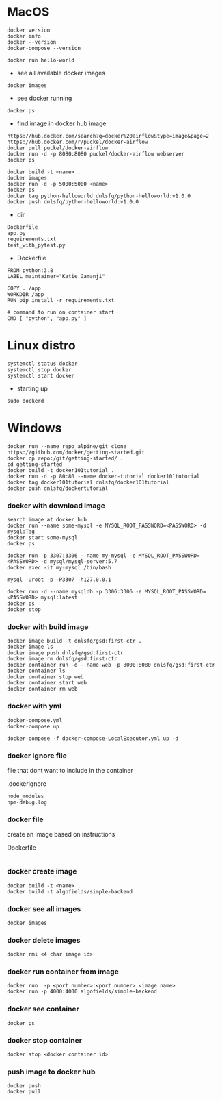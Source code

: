 # MacOS

```
docker version
docker info
docker --version
docker-compose --version
```

```
docker run hello-world
```

* see all available docker images
```
docker images
```

* see docker running
```
docker ps
```

* find image in docker hub image
```
https://hub.docker.com/search?q=docker%20airflow&type=image&page=2
https://hub.docker.com/r/puckel/docker-airflow
docker pull puckel/docker-airflow
docker run -d -p 8080:8080 puckel/docker-airflow webserver
docker ps
```

```
docker build -t <name> .
docker images
docker run -d -p 5000:5000 <name>
docker ps
docker tag python-helloworld dnlsfq/python-helloworld:v1.0.0
docker push dnlsfq/python-helloworld:v1.0.0
```

* dir
```
Dockerfile
app.py
requirements.txt
test_with_pytest.py
```

* Dockerfile
```
FROM python:3.8
LABEL maintainer="Katie Gamanji"

COPY . /app
WORKDIR /app
RUN pip install -r requirements.txt

# command to run on container start
CMD [ "python", "app.py" ]
```

# Linux distro

```
systemctl status docker
systemctl stop docker
systemctl start docker
```

* starting up
```
sudo dockerd
```

# Windows

```
docker run --name repo alpine/git clone https://github.com/docker/getting-started.git
docker cp repo:/git/getting-started/ .
cd getting-started
docker build -t docker101tutorial .
docker run -d -p 80:80 --name docker-tutorial docker101tutorial
docker tag docker101tutorial dnlsfq/docker101tutorial
docker push dnlsfq/dockertutorial
```

### docker with download image 
```
search image at docker hub
docker run --name some-mysql -e MYSQL_ROOT_PASSWORD=<PASSWORD> -d mysql:Tag
docker start some-mysql
docker ps
```

```
docker run -p 3307:3306 --name my-mysql -e MYSQL_ROOT_PASSWORD=<PASSWORD> -d mysql/mysql-server:5.7
docker exec -it my-mysql /bin/bash

mysql -uroot -p -P3307 -h127.0.0.1
```

```
docker run -d --name mysqldb -p 3306:3306 -e MYSQL_ROOT_PASSWORD=<PASSWORD> mysql:latest
docker ps
docker stop
```

### docker with build image
```
docker image build -t dnlsfq/gsd:first-ctr . 
docker image ls
docker image push dnlsfq/gsd:first-ctr
docker image rm dnlsfq/gsd:first-ctr
docker container run -d --name web -p 8000:8080 dnlsfq/gsd:first-ctr
docker container ls
docker container stop web
docker container start web
docker container rm web
```

### docker with yml

```
docker-compose.yml
docker-compose up
```

```
docker-compose -f docker-compose-LocalExecutor.yml up -d
```

### docker ignore file
file that dont want to include in the container

.dockerignore
```
node_modules
npm-debug.log
```

### docker file
create an image based on instructions

Dockerfile
```
```

### docker create image

```
docker build -t <name> .
docker build -t algofields/simple-backend .
```
### docker see all images

```
docker images
```

### docker delete images

```
docker rmi <4 char image id>
```

### docker run container from image 

```
docker run  -p <port number>:<port number> <image name>
docker run -p 4000:4000 algofields/simple-backend
```
### docker see container

```
docker ps
```

### docker stop container

```
docker stop <docker container id>
```

### push image to docker hub

```
docker push 
docker pull
```
